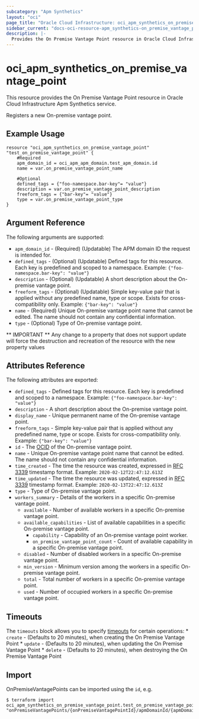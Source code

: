 ```yaml
---
subcategory: "Apm Synthetics"
layout: "oci"
page_title: "Oracle Cloud Infrastructure: oci_apm_synthetics_on_premise_vantage_point"
sidebar_current: "docs-oci-resource-apm_synthetics-on_premise_vantage_point"
description: |-
  Provides the On Premise Vantage Point resource in Oracle Cloud Infrastructure Apm Synthetics service
---
```


# oci_apm_synthetics_on_premise_vantage_point
This resource provides the On Premise Vantage Point resource in Oracle Cloud Infrastructure Apm Synthetics service.

Registers a new On-premise vantage point.


## Example Usage

```hcl
resource "oci_apm_synthetics_on_premise_vantage_point" "test_on_premise_vantage_point" {
	#Required
	apm_domain_id = oci_apm_apm_domain.test_apm_domain.id
	name = var.on_premise_vantage_point_name

	#Optional
	defined_tags = {"foo-namespace.bar-key"= "value"}
	description = var.on_premise_vantage_point_description
	freeform_tags = {"bar-key"= "value"}
	type = var.on_premise_vantage_point_type
}
```

## Argument Reference

The following arguments are supported:

* `apm_domain_id` - (Required) (Updatable) The APM domain ID the request is intended for. 
* `defined_tags` - (Optional) (Updatable) Defined tags for this resource. Each key is predefined and scoped to a namespace. Example: `{"foo-namespace.bar-key": "value"}` 
* `description` - (Optional) (Updatable) A short description about the On-premise vantage point.
* `freeform_tags` - (Optional) (Updatable) Simple key-value pair that is applied without any predefined name, type or scope. Exists for cross-compatibility only. Example: `{"bar-key": "value"}` 
* `name` - (Required) Unique On-premise vantage point name that cannot be edited. The name should not contain any confidential information.
* `type` - (Optional) Type of On-premise vantage point.


** IMPORTANT **
Any change to a property that does not support update will force the destruction and recreation of the resource with the new property values

## Attributes Reference

The following attributes are exported:

* `defined_tags` - Defined tags for this resource. Each key is predefined and scoped to a namespace. Example: `{"foo-namespace.bar-key": "value"}` 
* `description` - A short description about the On-premise vantage point.
* `display_name` - Unique permanent name of the On-premise vantage point.
* `freeform_tags` - Simple key-value pair that is applied without any predefined name, type or scope. Exists for cross-compatibility only. Example: `{"bar-key": "value"}` 
* `id` - The [OCID](https://docs.cloud.oracle.com/iaas/Content/General/Concepts/identifiers.htm) of the On-premise vantage point.
* `name` - Unique On-premise vantage point name that cannot be edited. The name should not contain any confidential information.
* `time_created` - The time the resource was created, expressed in [RFC 3339](https://tools.ietf.org/html/rfc3339) timestamp format. Example: `2020-02-12T22:47:12.613Z` 
* `time_updated` - The time the resource was updated, expressed in [RFC 3339](https://tools.ietf.org/html/rfc3339) timestamp format. Example: `2020-02-13T22:47:12.613Z` 
* `type` - Type of On-premise vantage point.
* `workers_summary` - Details of the workers in a specific On-premise vantage point. 
	* `available` - Number of available workers in a specific On-premise vantage point.
	* `available_capabilities` - List of available capabilities in a specific On-premise vantage point.
		* `capability` - Capability of an On-premise vantage point worker.
		* `on_premise_vantage_point_count` - Count of available capability in a specific On-premise vantage point.
	* `disabled` - Number of disabled workers in a specific On-premise vantage point.
	* `min_version` - Minimum version among the workers in a specific On-premise vantage point.
	* `total` - Total number of workers in a specific On-premise vantage point.
	* `used` - Number of occupied workers in a specific On-premise vantage point.

## Timeouts

The `timeouts` block allows you to specify [timeouts](https://registry.terraform.io/providers/oracle/oci/latest/docs/guides/changing_timeouts) for certain operations:
	* `create` - (Defaults to 20 minutes), when creating the On Premise Vantage Point
	* `update` - (Defaults to 20 minutes), when updating the On Premise Vantage Point
	* `delete` - (Defaults to 20 minutes), when destroying the On Premise Vantage Point


## Import

OnPremiseVantagePoints can be imported using the `id`, e.g.

```
$ terraform import oci_apm_synthetics_on_premise_vantage_point.test_on_premise_vantage_point "onPremiseVantagePoints/{onPremiseVantagePointId}/apmDomainId/{apmDomainId}" 
```

